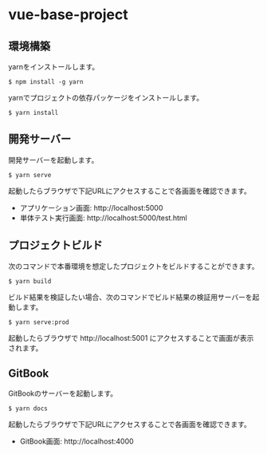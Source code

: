 # vue-base-project

## 環境構築

yarnをインストールします。

```console
$ npm install -g yarn
```

yarnでプロジェクトの依存パッケージをインストールします。

```console
$ yarn install
```


## 開発サーバー

開発サーバーを起動します。

```console
$ yarn serve
```

起動したらブラウザで下記URLにアクセスすることで各画面を確認できます。

* アプリケーション画面: http://localhost:5000
* 単体テスト実行画面: http://localhost:5000/test.html


## プロジェクトビルド

次のコマンドで本番環境を想定したプロジェクトをビルドすることができます。

```console
$ yarn build
```

ビルド結果を検証したい場合、次のコマンドでビルド結果の検証用サーバーを起動します。

```console
$ yarn serve:prod
```

起動したらブラウザで http://localhost:5001 にアクセスすることで画面が表示されます。


## GitBook

GitBookのサーバーを起動します。

```console
$ yarn docs
```

起動したらブラウザで下記URLにアクセスすることで各画面を確認できます。

* GitBook画面: http://localhost:4000

